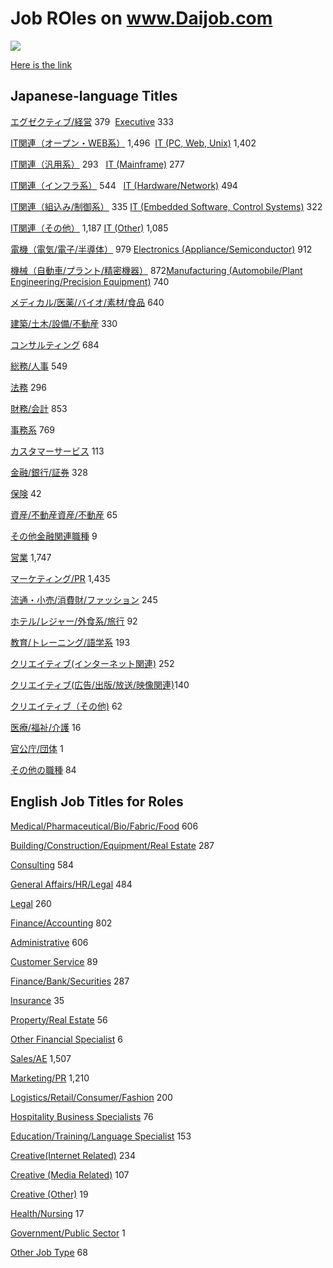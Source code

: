 # Job ROles on www.Daijob.com

<p>
  <a href="https://d3loylgx84jw3f.cloudfront.net/audio/8611/kb-article/rc_kb_article_job_cat_1002.mp3" target="_blank" rel="noopener"><img src="https://s3-ap-northeast-1.amazonaws.com/all-jp-1/img/icons/all/banner/menu_info_banner.png"></a>
</p>
<p>
  <a href="https://www.daijob.com/en/index.html" target="_blank" rel="noopener noreferrer">Here is the link</a>
</p>

## Japanese-language Titles
<p>
  <a href="https://www.daijob.com/jobs/search?in_japan=true&amp;fl=1&amp;jt%5B%5D=200&amp;pg=0">エグゼクティブ/経営</a>&nbsp;379&nbsp;&nbsp;<a href="https://www.daijob.com/en/jobs/search?jt%5B%5D=200&amp;in_japan=true&amp;pg=0&amp;fl=1">Executive</a>&nbsp;333
</p>
<p>
  <a href="https://www.daijob.com/jobs/search?in_japan=true&amp;fl=1&amp;jt%5B%5D=300&amp;pg=0">IT関連（オープン・WEB系）</a>&nbsp;1,496&nbsp;&nbsp;<a href="https://www.daijob.com/en/jobs/search?jt%5B%5D=300&amp;in_japan=true&amp;pg=0&amp;fl=1">IT (PC, Web, Unix)</a>&nbsp;1,402
</p>
<p>
  <a href="https://www.daijob.com/jobs/search?in_japan=true&amp;fl=1&amp;jt%5B%5D=400&amp;pg=0">IT関連（汎用系）</a>&nbsp;293&nbsp;
  &nbsp;<a href="https://www.daijob.com/en/jobs/search?jt%5B%5D=400&amp;in_japan=true&amp;pg=0&amp;fl=1">IT (Mainframe)</a>&nbsp;277
</p>
<p>
  <a href="https://www.daijob.com/jobs/search?in_japan=true&amp;fl=1&amp;jt%5B%5D=500&amp;pg=0">IT関連（インフラ系）</a>&nbsp;544&nbsp;
  &nbsp;<a href="https://www.daijob.com/en/jobs/search?jt%5B%5D=500&amp;in_japan=true&amp;pg=0&amp;fl=1">IT (Hardware/Network)</a>&nbsp;494
</p>
<p>
  <a href="https://www.daijob.com/jobs/search?in_japan=true&amp;fl=1&amp;jt%5B%5D=4000&amp;pg=0">IT関連（組込み/制御系）</a>&nbsp;335&nbsp;<a href="https://www.daijob.com/en/jobs/search?jt%5B%5D=4000&amp;in_japan=true&amp;pg=0&amp;fl=1">IT (Embedded Software, Control Systems)</a>&nbsp;322
</p>
<p>
  <a href="https://www.daijob.com/jobs/search?in_japan=true&amp;fl=1&amp;jt%5B%5D=600&amp;pg=0">IT関連（その他）</a>&nbsp;1,187&nbsp;<a href="https://www.daijob.com/en/jobs/search?jt%5B%5D=600&amp;in_japan=true&amp;pg=0&amp;fl=1">IT (Other)</a>&nbsp;1,085
</p>
<p>
  <a href="https://www.daijob.com/jobs/search?in_japan=true&amp;fl=1&amp;jt%5B%5D=3100&amp;pg=0">電機（電気/電子/半導体）</a>&nbsp;979&nbsp;<a href="https://www.daijob.com/en/jobs/search?jt%5B%5D=3100&amp;in_japan=true&amp;pg=0&amp;fl=1">Electronics (Appliance/Semiconductor)</a>&nbsp;912
</p>
<p>
  <a href="https://www.daijob.com/jobs/search?in_japan=true&amp;fl=1&amp;jt%5B%5D=3200&amp;pg=0">機械（自動車/プラント/精密機器）</a>&nbsp;872<a href="https://www.daijob.com/en/jobs/search?jt%5B%5D=3200&amp;in_japan=true&amp;pg=0&amp;fl=1">Manufacturing (Automobile/Plant Engineering/Precision Equipment)</a>&nbsp;740
</p>
<p>
  <a href="https://www.daijob.com/jobs/search?in_japan=true&amp;fl=1&amp;jt%5B%5D=1900&amp;pg=0">メディカル/医薬/バイオ/素材/食品</a>&nbsp;640
</p>
<p>
  <a href="https://www.daijob.com/jobs/search?in_japan=true&amp;fl=1&amp;jt%5B%5D=900&amp;pg=0">建築/土木/設備/不動産</a>&nbsp;330
</p>
<p>
  <a href="https://www.daijob.com/jobs/search?in_japan=true&amp;fl=1&amp;jt%5B%5D=1700&amp;pg=0">コンサルティング</a>&nbsp;684
</p>
<p>
  <a href="https://www.daijob.com/jobs/search?in_japan=true&amp;fl=1&amp;jt%5B%5D=1100&amp;pg=0">総務/人事</a>&nbsp;549
</p>
<p>
  <a href="https://www.daijob.com/jobs/search?in_japan=true&amp;fl=1&amp;jt%5B%5D=4100&amp;pg=0">法務</a>&nbsp;296
</p>
<p>
  <a href="https://www.daijob.com/jobs/search?in_japan=true&amp;fl=1&amp;jt%5B%5D=1000&amp;pg=0">財務/会計</a>&nbsp;853
</p>
<p>
  <a href="https://www.daijob.com/jobs/search?in_japan=true&amp;fl=1&amp;jt%5B%5D=1200&amp;pg=0">事務系</a>&nbsp;769
</p>
<p>
  <a href="https://www.daijob.com/jobs/search?in_japan=true&amp;fl=1&amp;jt%5B%5D=4200&amp;pg=0">カスタマーサービス</a>&nbsp;113
</p>
<p>
  <a href="https://www.daijob.com/jobs/search?in_japan=true&amp;fl=1&amp;jt%5B%5D=4300&amp;pg=0">金融/銀行/証券</a>&nbsp;328
</p>
<p>
  <a href="https://www.daijob.com/jobs/search?in_japan=true&amp;fl=1&amp;jt%5B%5D=4400&amp;pg=0">保険</a>&nbsp;42
</p>
<p>
  <a href="https://www.daijob.com/jobs/search?in_japan=true&amp;fl=1&amp;jt%5B%5D=4500&amp;pg=0">資産/不動産資産/不動産</a>&nbsp;65
</p>
<p>
  <a href="https://www.daijob.com/jobs/search?in_japan=true&amp;fl=1&amp;jt%5B%5D=4600&amp;pg=0">その他金融関連職種</a>&nbsp;9
</p>
<p>
  <a href="https://www.daijob.com/jobs/search?in_japan=true&amp;fl=1&amp;jt%5B%5D=2100&amp;pg=0">営業</a>&nbsp;1,747
</p>
<p>
  <a href="https://www.daijob.com/jobs/search?in_japan=true&amp;fl=1&amp;jt%5B%5D=1800&amp;pg=0">マーケティング/PR</a>&nbsp;1,435
</p>
<p>
  <a href="https://www.daijob.com/jobs/search?in_japan=true&amp;fl=1&amp;jt%5B%5D=2200&amp;pg=0">流通・小売/消費財/ファッション</a>&nbsp;245
</p>
<p>
  <a href="https://www.daijob.com/jobs/search?in_japan=true&amp;fl=1&amp;jt%5B%5D=2300&amp;pg=0">ホテル/レジャー/外食系/旅行</a>&nbsp;92
</p>
<p>
  <a href="https://www.daijob.com/jobs/search?in_japan=true&amp;fl=1&amp;jt%5B%5D=1300&amp;pg=0">教育/トレーニング/語学系</a>&nbsp;193
</p>
<p>
  <a href="https://www.daijob.com/jobs/search?in_japan=true&amp;fl=1&amp;jt%5B%5D=2400&amp;pg=0">クリエイティブ(インターネット関連)</a>&nbsp;252
</p>
<p>
  <a href="https://www.daijob.com/jobs/search?in_japan=true&amp;fl=1&amp;jt%5B%5D=4700&amp;pg=0">クリエイティブ(広告/出版/放送/映像関連)</a>140
</p>
<p>
  <a href="https://www.daijob.com/jobs/search?in_japan=true&amp;fl=1&amp;jt%5B%5D=4800&amp;pg=0">クリエイティブ（その他)</a>&nbsp;62
</p>
<p>
  <a href="https://www.daijob.com/jobs/search?in_japan=true&amp;fl=1&amp;jt%5B%5D=2000&amp;pg=0">医療/福祉/介護</a>&nbsp;16
</p>
<p>
  <a href="https://www.daijob.com/jobs/search?in_japan=true&amp;fl=1&amp;jt%5B%5D=3000&amp;pg=0">官公庁/団体</a>&nbsp;1
</p>
<p>
  <a href="https://www.daijob.com/jobs/search?in_japan=true&amp;fl=1&amp;jt%5B%5D=2900&amp;pg=0">その他の職種</a>&nbsp;84
</p>

## English Job Titles for Roles
<p>
  <a href="https://www.daijob.com/en/jobs/search?jt%5B%5D=1900&amp;in_japan=true&amp;pg=0&amp;fl=1">Medical/Pharmaceutical/Bio/Fabric/Food</a>&nbsp;606
</p>
<p>
  <a href="https://www.daijob.com/en/jobs/search?jt%5B%5D=900&amp;in_japan=true&amp;pg=0&amp;fl=1">Building/Construction/Equipment/Real Estate</a>&nbsp;287
</p>
<p>
  <a href="https://www.daijob.com/en/jobs/search?jt%5B%5D=1700&amp;in_japan=true&amp;pg=0&amp;fl=1">Consulting</a>&nbsp;584
</p>
<p>
  <a href="https://www.daijob.com/en/jobs/search?jt%5B%5D=1100&amp;in_japan=true&amp;pg=0&amp;fl=1">General Affairs/HR/Legal</a>&nbsp;484
</p>
<p>
  <a href="https://www.daijob.com/en/jobs/search?jt%5B%5D=4100&amp;in_japan=true&amp;pg=0&amp;fl=1">Legal</a>&nbsp;260
</p>
<p>
  <a href="https://www.daijob.com/en/jobs/search?jt%5B%5D=1000&amp;in_japan=true&amp;pg=0&amp;fl=1">Finance/Accounting</a>&nbsp;802
</p>
<p>
  <a href="https://www.daijob.com/en/jobs/search?jt%5B%5D=1200&amp;in_japan=true&amp;pg=0&amp;fl=1">Administrative</a>&nbsp;606
</p>
<p>
  <a href="https://www.daijob.com/en/jobs/search?jt%5B%5D=4200&amp;in_japan=true&amp;pg=0&amp;fl=1">Customer Service</a>&nbsp;89
</p>
<p>
  <a href="https://www.daijob.com/en/jobs/search?jt%5B%5D=4300&amp;in_japan=true&amp;pg=0&amp;fl=1">Finance/Bank/Securities</a>&nbsp;287
</p>
<p>
  <a href="https://www.daijob.com/en/jobs/search?jt%5B%5D=4400&amp;in_japan=true&amp;pg=0&amp;fl=1">Insurance</a>&nbsp;35
</p>
<p>
  <a href="https://www.daijob.com/en/jobs/search?jt%5B%5D=4500&amp;in_japan=true&amp;pg=0&amp;fl=1">Property/Real Estate</a>&nbsp;56
</p>
<p>
  <a href="https://www.daijob.com/en/jobs/search?jt%5B%5D=4600&amp;in_japan=true&amp;pg=0&amp;fl=1">Other Financial Specialist</a>&nbsp;6
</p>
<p>
  <a href="https://www.daijob.com/en/jobs/search?jt%5B%5D=2100&amp;in_japan=true&amp;pg=0&amp;fl=1">Sales/AE</a>&nbsp;1,507
</p>
<p>
  <a href="https://www.daijob.com/en/jobs/search?jt%5B%5D=1800&amp;in_japan=true&amp;pg=0&amp;fl=1">Marketing/PR</a>&nbsp;1,210
</p>
<p>
  <a href="https://www.daijob.com/en/jobs/search?jt%5B%5D=2200&amp;in_japan=true&amp;pg=0&amp;fl=1">Logistics/Retail/Consumer/Fashion</a>&nbsp;200
</p>
<p>
  <a href="https://www.daijob.com/en/jobs/search?jt%5B%5D=2300&amp;in_japan=true&amp;pg=0&amp;fl=1">Hospitality Business Specialists</a>&nbsp;76
</p>
<p>
  <a href="https://www.daijob.com/en/jobs/search?jt%5B%5D=1300&amp;in_japan=true&amp;pg=0&amp;fl=1">Education/Training/Language Specialist</a>&nbsp;153
</p>
<p>
  <a href="https://www.daijob.com/en/jobs/search?jt%5B%5D=2400&amp;in_japan=true&amp;pg=0&amp;fl=1">Creative(Internet Related)</a>&nbsp;234
</p>
<p>
  <a href="https://www.daijob.com/en/jobs/search?jt%5B%5D=4700&amp;in_japan=true&amp;pg=0&amp;fl=1">Creative (Media Related)</a>&nbsp;107
</p>
<p>
  <a href="https://www.daijob.com/en/jobs/search?jt%5B%5D=4800&amp;in_japan=true&amp;pg=0&amp;fl=1">Creative (Other)</a>&nbsp;19
</p>
<p>
  <a href="https://www.daijob.com/en/jobs/search?jt%5B%5D=2000&amp;in_japan=true&amp;pg=0&amp;fl=1">Health/Nursing</a>&nbsp;17
</p>
<p>
  <a href="https://www.daijob.com/en/jobs/search?jt%5B%5D=3000&amp;in_japan=true&amp;pg=0&amp;fl=1">Government/Public Sector</a>&nbsp;1
</p>
<p>
  <a href="https://www.daijob.com/en/jobs/search?jt%5B%5D=2900&amp;in_japan=true&amp;pg=0&amp;fl=1">Other Job Type</a>&nbsp;68
</p>
